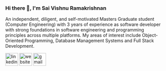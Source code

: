 ### Hi there 👋, I'm Sai Vishnu Ramakrishnan

An independent, diligent, and self-motivated Masters Graduate student (Computer Engineering) with 3 years
of experience as software developer with strong foundations in software engineering and programming principles
across multiple platforms. My areas of interest include Object-Oriented Programming, Database Management
Systems and Full Stack Development.



[<img src='https://cdn.jsdelivr.net/npm/simple-icons@3.0.1/icons/linkedin.svg' alt='linkedin' height='40'>](https://www.linkedin.com/in/https://www.linkedin.com/in/saivishnur/)  [<img src='https://cdn.jsdelivr.net/npm/simple-icons@3.0.1/icons/icloud.svg' alt='website' height='40'>](https://saivishnuramakrishnan.github.io/)  [<img src='https://cdn.jsdelivr.net/npm/simple-icons@3.0.1/icons/gmail.svg' alt='gmail' height='40'>](saivishnuramakrishnan@gmail.com)  
